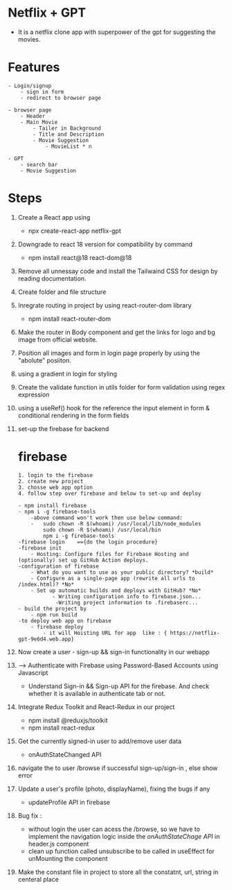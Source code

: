 # Netflix + GPT

- It is a netflix clone app with superpower of the gpt for suggesting the movies.

# Features

    - Login/signup
        - sign in form
        - redirect to browser page

    - browser page
        - Header
        - Main Movie
            - Tailer in Background
            - Title and Description
            - Movie Suggestion
                - MovieList * n

    - GPT
        - search bar
        - Movie Suggestion

# Steps

1.  Create a React app using

    - npx create-react-app netflix-gpt

2.  Downgrade to react 18 version for compatibility by command

    - npm install react@18 react-dom@18

3.  Remove all unnessay code and install the Tailwaind CSS for design by reading documentation.

4.  Create folder and file structure

5.  Inregrate routing in project by using react-router-dom library

    - npm install react-router-dom

6.  Make the router in Body component and get the links for logo and bg image from official website.

7.  Position all images and form in login page properly by using the "abolute" posiiton.

8.  using a gradient in login for styling

9.  Create the validate function in utils folder for form validation using regex expression

10. using a useRef() hook for the reference the input element in form & conditional rendering in the form fields

11. set-up the firebase for backend

    # firebase

        1. login to the firebase
        2. create new project
        3. chosse web app option
        4. follow step over firebase and below to set-up and deploy

        - npm install firebase
        - npm i -g firebase-tools
            -above command won't work then use below command:
            -   sudo chown -R $(whoami) /usr/local/lib/node_modules
                sudo chown -R $(whoami) /usr/local/bin
                npm i -g firebase-tools
        -firebase login    =={do the login procedure}
        -firebase init
            - Hosting: Configure files for Firebase Hosting and (optionally) set up GitHub Action deploys.
        -configuration of firebase
            - What do you want to use as your public directory? *build*
            - Configure as a single-page app (rewrite all urls to /index.html)? *No*
            - Set up automatic builds and deploys with GitHub? *No*
                   - Writing configuration info to firebase.json...
                    -Writing project information to .firebaserc...
        - build the project by
            - npm run build
        -to deploy web app on firebase
            - firebase deploy
                - it will Hoisting URL for app  like : { https://netflix-gpt-9e6d4.web.app}

12. Now create a user - sign-up && sign-in functionality in our webapp

13. --> Authenticate with Firebase using Password-Based Accounts using Javascript

    - Understand Sign-in && Sign-up API for the firebase. And check whether it is available in authenticate tab or not.

14. Integrate Redux Toolkit and React-Redux in our project

    - npm install @reduxjs/toolkit
    - npm install react-redux

15. Get the currently signed-in user to add/remove user data

    - onAuthStateChanged API

16. navigate the to user /browse if successful sign-up/sign-in , else show error

17. Update a user's profile (photo, displayName), fixing the bugs if any
    - updateProfile API in firebase

18. Bug fix : 
    - without login the user can acess the /browse, so we have to implement the navigation logic inside the *onAuthStateChage API* in header.js component
    - clean up function called unsubscribe to be called in useEffect for unMounting the component 
19. Make the constant file in project to store all the constatnt, url, string in centeral place 
